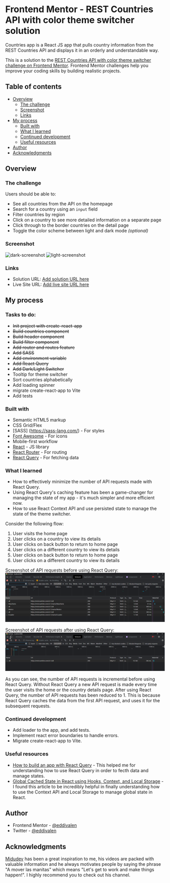 # Frontend Mentor - REST Countries API with color theme switcher solution

Countries app is a React JS app that pulls country information from the REST Countries API and displays it in an orderly and understandable way.

This is a solution to the [REST Countries API with color theme switcher challenge on Frontend Mentor](https://www.frontendmentor.io/challenges/rest-countries-api-with-color-theme-switcher-5cacc469fec04111f7b848ca). Frontend Mentor challenges help you improve your coding skills by building realistic projects. 

## Table of contents

- [Overview](#overview)
  - [The challenge](#the-challenge)
  - [Screenshot](#screenshot)
  - [Links](#links)
- [My process](#my-process)
  - [Built with](#built-with)
  - [What I learned](#what-i-learned)
  - [Continued development](#continued-development)
  - [Useful resources](#useful-resources)
- [Author](#author)
- [Acknowledgments](#acknowledgments)


## Overview

### The challenge

Users should be able to:

- See all countries from the API on the homepage
- Search for a country using an `input` field
- Filter countries by region
- Click on a country to see more detailed information on a separate page
- Click through to the border countries on the detail page
- Toggle the color scheme between light and dark mode *(optional)*

### Screenshot

![dark-screenshot](./src/images/dark-screenshot.jpg)
![light-screenshot](./src/images/light-screenshot.jpg)

### Links

- Solution URL: [Add solution URL here](https://your-solution-url.com)
- Live Site URL: [Add live site URL here](https://your-live-site-url.com)

## My process

### Tasks to do:
- ~~Init project with create-react-app~~
- ~~Build countries component~~
- ~~Build header component~~
- ~~Build filter component~~
- ~~Add router and routes feature~~
- ~~Add SASS~~
- ~~Add environment variable~~
- ~~Add React Query~~
- ~~Add Dark/Light Switcher~~
- Tooltip for theme switcher
- Sort countries alphabetically
- Add loading spinner
- migrate create-react-app to Vite
- Add tests
### Built with

- Semantic HTML5 markup
- CSS Grid/Flex
- [SASS] (https://sass-lang.com/) - For styles
- [Font Awesome](https://fontawesome.com/) - For icons
- Mobile-first workflow
- [React](https://reactjs.org/) - JS library
- [React Router](https://reactrouter.com/) - For routing
- [React Query](https://react-query.tanstack.com/) - For fetching data

### What I learned

- How to effectively minimize the number of API requests made with React Query.
- Using React Query's caching feature has been a game-changer for managing the state of my app - it's much simpler and more efficient now.
- How to use React Context API and use persisted state to manage the state of the theme switcher.

Consider the following flow:
1. User visits the home page
2. User clicks on a country to view its details
3. User clicks on back button to return to home page
4. User clicks on a different country to view its details
5. User clicks on back button to return to home page
6. User clicks on a different country to view its details

Screenshot of API requests before using React Query:
![before-react-query](./src/images/before-react-query.png)

Screenshot of API requests after using React Query:
![after-react-query](./src/images/after-react-query.png)

As you can see, the number of API requests is incremental before using React Query. Without React Query a new API request is made every time the user visits the home or the country details page. After using React Query, the number of API requests has been reduced to 1. This is because React Query caches the data from the first API request, and uses it for the subsequent requests.


### Continued development

- Add loader to the app, and add tests.
- Implement react error boundaries to handle errors.
- Migrate create-react-app to Vite.

### Useful resources

- [How to build an app with React Query](https://www.commoninja.com/blog/how-to-build-an-app-with-react-query) - This helped me for understanding how to use React Query in order to fecth data and manage states.
- [Global Cached State in React using Hooks, Context, and Local Storage](https://medium.com/@akrush95/global-cached-state-in-react-using-hooks-context-and-local-storage-166eacf8ab46) - I found this article to be incredibly helpful in finally understanding how to use the Context API and Local Storage to manage global state in React.

## Author

- Frontend Mentor - [@eddivalen](https://www.frontendmentor.io/profile/eddivalen)
- Twitter - [@eddivalen](https://www.twitter.com/eddivalen)

## Acknowledgments

[Midudev](https://youtube.com/midudev) has been a great inspiration to me, his videos are packed with valuable information and he always motivates people by saying the phrase "A mover las manitas" which means "Let's get to work and make things happen!". I highly recommend you to check out his channel.
